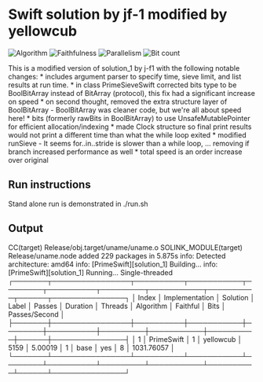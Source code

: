 # Swift solution by jf-1 modified by yellowcub

![Algorithm](https://img.shields.io/badge/Algorithm-base-green)
![Faithfulness](https://img.shields.io/badge/Faithful-yes-green)
![Parallelism](https://img.shields.io/badge/Parallel-no-green)
![Bit count](https://img.shields.io/badge/Bits-unknown-yellowgreen)

This is a modified version of solution_1 by j-f1 with the following notable changes:
    * includes argument parser to specify time, sieve limit, and list results at run time.
    * in class PrimeSieveSwift corrected bits type to be BoolBitArray instead of BitArray (protocol), this fix had a significant increase on speed
    * on second thought, removed the extra structure layer of BoolBitArray - BoolBitArray was cleaner code, but we're all about speed here!
    * bits (formerly rawBits in BoolBitArray) to use UnsafeMutablePointer for efficient allocation/indexing
    * made Clock structure so final print results would not print a different time than what the while loop exited
    * modified runSieve - It seems for..in..stride is slower than a while loop, ... removing if branch increased performance as well
    * total speed is an order increase over original

## Run instructions

Stand alone run is demonstrated in ./run.sh

## Output

  CC(target) Release/obj.target/uname/uname.o
  SOLINK_MODULE(target) Release/uname.node
added 229 packages in 5.875s
info: Detected architecture: amd64
info: [PrimeSwift][solution_1] Building...
info: [PrimeSwift][solution_1] Running...
                                                       Single-threaded
┌───────┬────────────────┬──────────┬───────────┬────────┬──────────┬─────────┬───────────┬──────────┬──────┬───────────────┐
│ Index │ Implementation │ Solution │ Label     │ Passes │ Duration │ Threads │ Algorithm │ Faithful │ Bits │ Passes/Second │
├───────┼────────────────┼──────────┼───────────┼────────┼──────────┼─────────┼───────────┼──────────┼──────┼───────────────┤
│   1   │ PrimeSwift     │ 1        │ yellowcub │  5159  │ 5.00019  │    1    │   base    │   yes    │ 8    │  1031.76057   │
└───────┴────────────────┴──────────┴───────────┴────────┴──────────┴─────────┴───────────┴──────────┴──────┴───────────────┘
